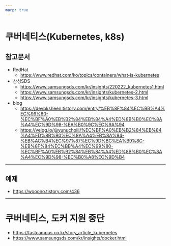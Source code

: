 ```yaml
---
marp: true
---
```

# 쿠버네티스(Kubernetes, k8s)
## 참고문서 
- RedHat
  - https://www.redhat.com/ko/topics/containers/what-is-kubernetes
- 삼성SDS
  - https://www.samsungsds.com/kr/insights/220222_kubernetes1.html
  - https://www.samsungsds.com/kr/insights/kubernetes-2.html
  - https://www.samsungsds.com/kr/insights/kubernetes-3.html
- blog
  - https://devbksheen.tistory.com/entry/%EB%8F%84%EC%BB%A4%EC%99%80-%EC%BF%A0%EB%B2%84%EB%84%A4%ED%8B%B0%EC%8A%A4%EC%9D%98-%EA%B0%9C%EC%9A%94
  - https://velog.io/@yunuchoiii/%EC%BF%A0%EB%B2%84%EB%84%A4%ED%8B%B0%EC%8A%A4%EB%8A%94-%EB%AC%B4%EC%97%87%EC%9D%BC%EA%B9%8C-%EB%8F%84%EC%BB%A4%EC%99%80-%EC%BF%A0%EB%B2%84%EB%84%A4%ED%8B%B0%EC%8A%A4%EC%9D%98-%EC%B0%A8%EC%9D%B4

---
## 예제
- https://wooono.tistory.com/436


---
# 쿠버네티스, 도커 지원 중단
- https://fastcampus.co.kr/story_article_kubernetes
- https://www.samsungsds.com/kr/insights/docker.html


